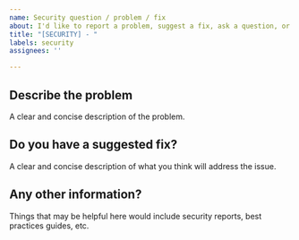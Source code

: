 ```yaml
---
name: Security question / problem / fix
about: I'd like to report a problem, suggest a fix, ask a question, or otherwise talk about something related to security.
title: "[SECURITY] - "
labels: security
assignees: ''

---
```


## Describe the problem

A clear and concise description of the problem.

## Do you have a suggested fix?

A clear and concise description of what you think will address the issue.

## Any other information?

Things that may be helpful here would include security reports, best practices guides, etc.
